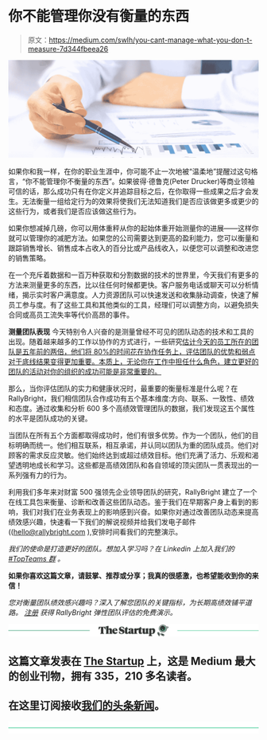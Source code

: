# 你不能管理你没有衡量的东西

> 原文：<https://medium.com/swlh/you-cant-manage-what-you-don-t-measure-7d344fbeea26>

![](img/dc8b33d25ac8dc031c61b99a4adb75aa.png)

如果你和我一样，在你的职业生涯中，你可能不止一次地被“温柔地”提醒过这句格言，“你不能管理你不衡量的东西”。如果彼得·德鲁克(Peter Drucker)等商业领袖可信的话，那么成功只有在你定义并追踪目标之后，在你取得一些成果之后才会发生。无法衡量一组给定行为的效果将使我们无法知道我们是否应该做更多或更少的这些行为，或者我们是否应该做这些行为。

如果你想减掉几磅，你可以用体重秤从你的起始体重开始测量你的进展——这样你就可以管理你的减肥方法。如果您的公司需要达到更高的盈利能力，您可以衡量和跟踪销售增长、销售成本占收入的百分比或产品线收入，以便您可以调整和改进您的销售策略。

在一个充斥着数据和一百万种获取和分割数据的技术的世界里，今天我们有更多的方法来测量更多的东西，比以往任何时候都更快。客户服务电话或聊天可以分析情绪，揭示实时客户满意度。人力资源团队可以快速发送和收集脉动调查，快速了解员工参与度。有了这些工具和其他类似的工具，经理们可以调整方向，以避免损失合同或高员工流失率等代价高昂的事件。

**测量团队表现** 今天特别令人兴奋的是测量曾经不可见的团队动态的技术和工具的出现。随着越来越多的工作以协作的方式进行，一些研究[估计今天的员工所在的团队是五年前的两倍，他们将 80%的时间花在协作任务上，评估团队的优势和弱点对于底线结果变得更加重要。本质上，无论你在工作中担任什么角色，建立更好的团队的活动对你的组织的成功可能是非常重要的。](https://www.microsoft.com/en-us/microsoft-365/blog/2018/04/19/new-survey-explores-the-changing-landscape-of-teamwork/)

那么，当你评估团队的实力和健康状况时，最重要的衡量标准是什么呢？在 RallyBright，我们相信团队合作成功有五个基本维度:方向、联系、一致性、绩效和态度。通过收集和分析 600 多个高绩效管理团队的数据，我们发现这五个属性的水平是团队成功的关键。

当团队在所有五个方面都取得成功时，他们有很多优势。作为一个团队，他们的目标明确而统一。他们相互联系，相互承诺，并认同以团队为重的团队成员。他们对顾客的需求反应灵敏。他们始终达到或超过绩效目标。他们充满了活力、乐观和渴望透明地成长和学习。这些都是高绩效团队和各自领域的顶尖团队一贯表现出的一系列强有力的行为。

利用我们多年来对财富 500 强领先企业领导团队的研究，RallyBright 建立了一个在线工具包来衡量、诊断和改善这些团队动态。鉴于我们在早期客户身上看到的影响，我们对我们在业务表现上的影响感到兴奋。如果你对通过改善团队动态来提高绩效感兴趣，快速看一下我们的解说视频并给我们发电子邮件((hello@rallybright.com ),安排时间看我们的完整演示。

*我们的使命是打造更好的团队。想加入学习吗？在 Linkedin 上加入我们的* [*#TopTeams 群*](https://www.linkedin.com/groups/12118369/) *。*

**如果你喜欢这篇文章，请鼓掌、推荐或分享；我真的很感激，也希望能收到你的来信！**

*您对衡量团队绩效感兴趣吗？深入了解您团队的关键指标，为长期高绩效铺平道路。* [*注册*](https://www.rallybright.com/#contact-us) *获得 RallyBright 弹性团队评估的免费演示。*

[![](img/308a8d84fb9b2fab43d66c117fcc4bb4.png)](https://medium.com/swlh)

## 这篇文章发表在 [The Startup](https://medium.com/swlh) 上，这是 Medium 最大的创业刊物，拥有 335，210 多名读者。

## 在这里订阅接收[我们的头条新闻](http://growthsupply.com/the-startup-newsletter/)。

[![](img/b0164736ea17a63403e660de5dedf91a.png)](https://medium.com/swlh)